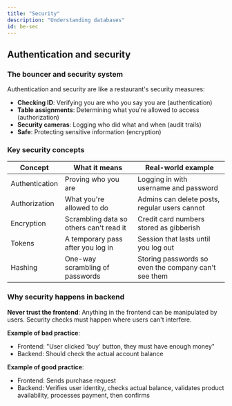 ```yaml
---
title: "Security"
description: "Understanding databases"
id: be-sec
---
```


## Authentication and security

### The bouncer and security system

Authentication and security are like a restaurant's security measures:
- **Checking ID**: Verifying you are who you say you are (authentication)
- **Table assignments**: Determining what you're allowed to access (authorization)
- **Security cameras**: Logging who did what and when (audit trails)
- **Safe**: Protecting sensitive information (encryption)

### Key security concepts

| Concept | What it means | Real-world example |
|---------|---------------|-------------------|
| Authentication | Proving who you are | Logging in with username and password |
| Authorization | What you're allowed to do | Admins can delete posts, regular users cannot |
| Encryption | Scrambling data so others can't read it | Credit card numbers stored as gibberish |
| Tokens | A temporary pass after you log in | Session that lasts until you log out |
| Hashing | One-way scrambling of passwords | Storing passwords so even the company can't see them |

### Why security happens in backend

**Never trust the frontend**: Anything in the frontend can be manipulated by users. Security checks must happen where users can't interfere.

**Example of bad practice**:
- Frontend: "User clicked 'buy' button, they must have enough money"
- Backend: Should check the actual account balance

**Example of good practice**:
- Frontend: Sends purchase request
- Backend: Verifies user identity, checks actual balance, validates product availability, processes payment, then confirms
